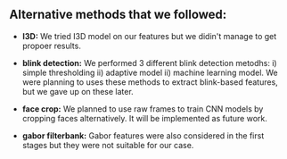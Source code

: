 ## Alternative methods that we followed:

- **I3D:** We tried I3D model on our features but we didin't manage to get propoer results.

- **blink detection:** We performed 3 different blink detection metodhs: i) simple thresholding ii) adaptive model ii) machine learning model. We were planning to uses these methods to extract blink-based features, but we gave up on these later.

- **face crop:** We planned to use raw frames to train CNN models by cropping faces alternatively. It will be implemented as future work.

- **gabor filterbank:** Gabor features were also considered in the first stages but they were not suitable for our case.
